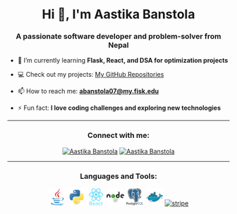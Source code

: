 <h1 align="center">Hi 👋, I'm Aastika Banstola</h1>
<h3 align="center">A passionate software developer and problem-solver from Nepal</h3>

- 🌱 I’m currently learning **Flask, React, and DSA for optimization projects**

- 💻 Check out my projects: [My GitHub Repositories](https://github.com/aastikab?tab=repositories)

- 📫 How to reach me: **abanstola07@my.fisk.edu**

- ⚡ Fun fact: **I love coding challenges and exploring new technologies**

---

<h3 align="center">Connect with me:</h3>
<p align="center">
  <a href="https://linkedin.com/in/aastika" target="blank"><img align="center" src="https://cdn.jsdelivr.net/npm/simple-icons@3.0.1/icons/linkedin.svg" alt="Aastika Banstola" height="30" width="30" /></a>
  <a href="https://github.com/aastikab" target="blank"><img align="center" src="https://cdn.jsdelivr.net/npm/simple-icons@3.0.1/icons/github.svg" alt="Aastika Banstola" height="30" width="30" /></a>
</p>

---

<h3 align="center">Languages and Tools:</h3>
<p align="center"> 
  <a href="https://www.java.com" target="_blank"><img src="https://raw.githubusercontent.com/devicons/devicon/master/icons/java/java-original.svg" alt="java" width="40" height="40"/></a>
  <a href="https://www.python.org" target="_blank"><img src="https://raw.githubusercontent.com/devicons/devicon/master/icons/python/python-original.svg" alt="python" width="40" height="40"/></a>
  <a href="https://reactjs.org/" target="_blank"><img src="https://raw.githubusercontent.com/devicons/devicon/master/icons/react/react-original-wordmark.svg" alt="react" width="40" height="40"/></a>
  <a href="https://nodejs.org" target="_blank"><img src="https://raw.githubusercontent.com/devicons/devicon/master/icons/nodejs/nodejs-original-wordmark.svg" alt="nodejs" width="40" height="40"/></a>
  <a href="https://www.postgresql.org" target="_blank"><img src="https://raw.githubusercontent.com/devicons/devicon/master/icons/postgresql/postgresql-original-wordmark.svg" alt="postgresql" width="40" height="40"/></a>
  <a href="https://www.docker.com/" target="_blank"><img src="https://raw.githubusercontent.com/devicons/devicon/master/icons/docker/docker-original.svg" alt="docker" width="40" height="40"/></a>
  <a href="https://stripe.com" target="_blank"><img src="https://raw.githubusercontent.com/feathericons/feather/dev/icons/stripe.svg" alt="stripe" width="40" height="40"/></a>
</p>
